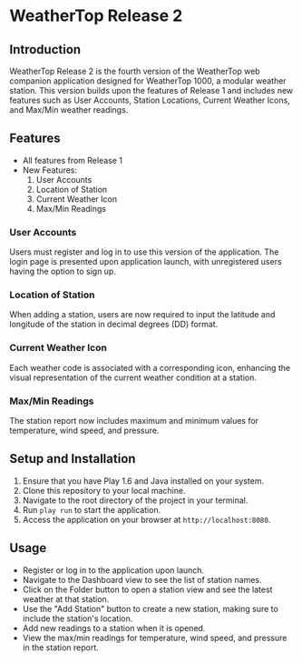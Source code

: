 # WeatherTop Release 2

## Introduction

WeatherTop Release 2 is the fourth version of the WeatherTop web companion application designed for WeatherTop 1000, a modular weather station. This version builds upon the features of Release 1 and includes new features such as User Accounts, Station Locations, Current Weather Icons, and Max/Min weather readings.

## Features

- All features from Release 1
- New Features:
  1. User Accounts
  2. Location of Station
  3. Current Weather Icon
  4. Max/Min Readings

### User Accounts

Users must register and log in to use this version of the application. The login page is presented upon application launch, with unregistered users having the option to sign up.

### Location of Station

When adding a station, users are now required to input the latitude and longitude of the station in decimal degrees (DD) format.

### Current Weather Icon

Each weather code is associated with a corresponding icon, enhancing the visual representation of the current weather condition at a station.

### Max/Min Readings

The station report now includes maximum and minimum values for temperature, wind speed, and pressure.

## Setup and Installation

1. Ensure that you have Play 1.6 and Java installed on your system.
2. Clone this repository to your local machine.
3. Navigate to the root directory of the project in your terminal.
4. Run `play run` to start the application.
5. Access the application on your browser at `http://localhost:8080`.

## Usage

- Register or log in to the application upon launch.
- Navigate to the Dashboard view to see the list of station names.
- Click on the Folder button to open a station view and see the latest weather at that station.
- Use the "Add Station" button to create a new station, making sure to include the station's location.
- Add new readings to a station when it is opened.
- View the max/min readings for temperature, wind speed, and pressure in the station report.
